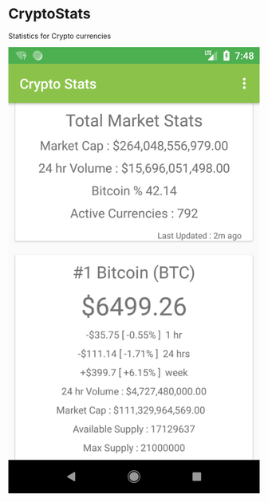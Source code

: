 # CryptoStats
Statistics for Crypto currencies

![alt text](https://github.com/vjgcodes/CryptoStats/blob/master/app/src/main/res/drawable/screen.png)
